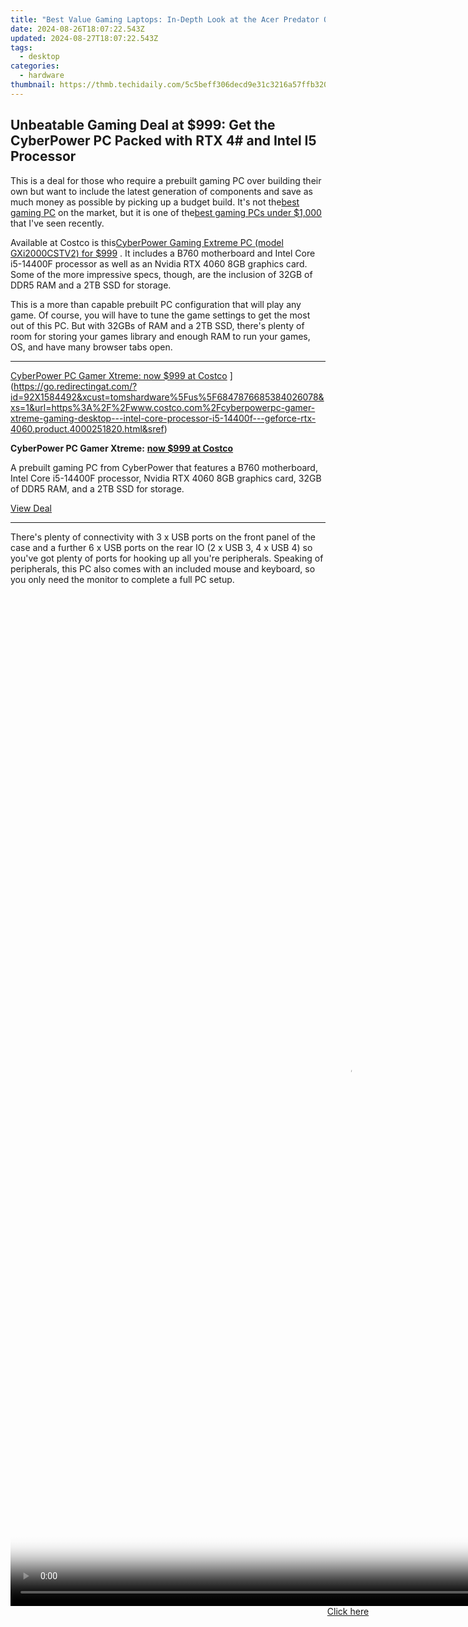 ```yaml
---
title: "Best Value Gaming Laptops: In-Depth Look at the Acer Predator Orion 지킬렛어 5000"
date: 2024-08-26T18:07:22.543Z
updated: 2024-08-27T18:07:22.543Z
tags:
  - desktop
categories:
  - hardware
thumbnail: https://thmb.techidaily.com/5c5beff306decd9e31c3216a57ffb320c5012e1719fd0426ca459ec8dc06e9a5.jpg
---
```


## Unbeatable Gaming Deal at $999: Get the CyberPower PC Packed with RTX 4# and Intel I5 Processor

This is a deal for those who require a prebuilt gaming PC over building their own but want to include the latest generation of components and save as much money as possible by picking up a budget build. It's not the[best gaming PC](https://www.tomshardware.com/best-picks/best-gaming-pcs) on the market, but it is one of the[best gaming PCs under $1,000](https://www.tomshardware.com/best-picks/best-pc-builds-gaming) that I've seen recently.

 Available at Costco is this[CyberPower Gaming Extreme PC (model GXi2000CSTV2) for $999](https://go.redirectingat.com/?id=92X1584492&xcust=tomshardware%5Fus%5F3885870272764414786&xs=1&url=https%3A%2F%2Fwww.costco.com%2Fcyberpowerpc-gamer-xtreme-gaming-desktop---intel-core-processor-i5-14400f---geforce-rtx-4060.product.4000251820.html&sref=https%3A%2F%2Fwww.tomshardware.com%2Fdesktops%2Fgaming-pcs%2Fpick-up-this-cyberpower-gaming-pc-for-just-dollar999-includes-nvidia-rtx-4060-8gb-intel-core-i5-14400f-and-32gb-of-ddr5-ram) . It includes a B760 motherboard and Intel Core i5-14400F processor as well as an Nvidia RTX 4060 8GB graphics card. Some of the more impressive specs, though, are the inclusion of 32GB of DDR5 RAM and a 2TB SSD for storage.

 This is a more than capable prebuilt PC configuration that will play any game. Of course, you will have to tune the game settings to get the most out of this PC. But with 32GBs of RAM and a 2TB SSD, there's plenty of room for storing your games library and enough RAM to run your games, OS, and have many browser tabs open.

---

[CyberPower PC Gamer Xtreme: now $999 at Costco](https://cdn.mos.cms.futurecdn.net/JhZG4fuC8Dqc5vAfZ3b2bM-200-100.png "CyberPower PC Gamer Xtreme: now $999 at Costco") ](https://go.redirectingat.com/?id=92X1584492&xcust=tomshardware%5Fus%5F6847876685384026078&xs=1&url=https%3A%2F%2Fwww.costco.com%2Fcyberpowerpc-gamer-xtreme-gaming-desktop---intel-core-processor-i5-14400f---geforce-rtx-4060.product.4000251820.html&sref)

**CyberPower PC Gamer Xtreme:** [**now $999 at Costco**](https://go.redirectingat.com/?id=92X1584492&xcust=tomshardware%5Fus%5F5197591435400513935&xs=1&url=https%3A%2F%2Fwww.costco.com%2Fcyberpowerpc-gamer-xtreme-gaming-desktop---intel-core-processor-i5-14400f---geforce-rtx-4060.product.4000251820.html&sref)
  
 A prebuilt gaming PC from CyberPower that features a B760 motherboard, Intel Core i5-14400F processor, Nvidia RTX 4060 8GB graphics card, 32GB of DDR5 RAM, and a 2TB SSD for storage.

[View Deal](https://go.redirectingat.com/?id=92X1584492&xcust=tomshardware%5Fus%5F6847876685384026078&xs=1&url=https%3A%2F%2Fwww.costco.com%2Fcyberpowerpc-gamer-xtreme-gaming-desktop---intel-core-processor-i5-14400f---geforce-rtx-4060.product.4000251820.html&sref)

---

 There's plenty of connectivity with 3 x USB ports on the front panel of the case and a further 6 x USB ports on the rear IO (2 x USB 3, 4 x USB 4) so you've got plenty of ports for hooking up all you're peripherals. Speaking of peripherals, this PC also comes with an included mouse and keyboard, so you only need the monitor to complete a full PC setup.


<ins class="adsbygoogle"
     style="display:block"
     data-ad-format="autorelaxed"
     data-ad-client="ca-pub-7571918770474297"
     data-ad-slot="1223367746"></ins>



<ins class="adsbygoogle"
     style="display:block"
     data-ad-client="ca-pub-7571918770474297"
     data-ad-slot="8358498916"
     data-ad-format="auto"
     data-full-width-responsive="true"></ins>



<!-- affiliate ads begin -->
<span id="1793213">
					<video width="1080" height="1620" style="cursor:pointer"
           poster="//a.impactradius-go.com/display-clicktoplayimage/1793213.jpeg"
           onclick="if(!this.playClicked){this.play();this.setAttribute('controls',true);this.playClicked=true;}">
	   <source src="//a.impactradius-go.com/display-ad/19135-1793213">
	   <img src="//a.impactradius-go.com/display-clicktoplayimage/1793213.jpeg" style="border: none; height: 100%; width: 100%; object-fit: contain">
	</video>
	<div style="width:1080px;text-align:center"><a href="javascript:window.open(decodeURIComponent('https%3A%2F%2Ftinyland.pxf.io%2Fc%2F5597632%2F1793213%2F19135'), '_blank');void(0);">Click here</a></div>
</span>
<img height="0" width="0" src="https://imp.pxf.io/i/5597632/1793213/19135" style="position:absolute;visibility:hidden;" border="0" />
<!-- affiliate ads end -->